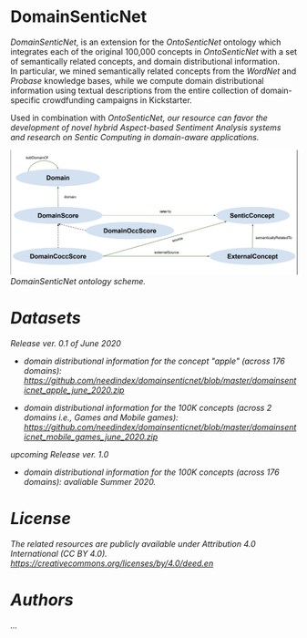 # DomainSenticNet

<i>DomainSenticNet</i>, is an extension for the <i>OntoSenticNet</i> ontology which integrates each of the original 100,000 concepts in <i>OntoSenticNet</i> with a set of semantically related concepts, and domain distributional information.  
In particular, we mined semantically related concepts from the <i>WordNet</i> and <i>Probase</i> knowledge bases, while we compute domain distributional information using textual descriptions from the entire collection of domain-specific crowdfunding campaigns in Kickstarter.

Used in combination with <i>OntoSenticNet<i>, our resource can favor the development of novel hybrid Aspect-based Sentiment Analysis systems and research on Sentic Computing in domain-aware applications.


<img src="DomainSenticNet_scheme.png"/>
<i>DomainSenticNet</i> ontology scheme.

# Datasets 

<i>Release ver. 0.1 of June 2020</i>

- domain distributional information for the concept "apple" (across 176 domains):
 https://github.com/needindex/domainsenticnet/blob/master/domainsenticnet_apple_june_2020.zip

- domain distributional information for the 100K concepts   (across 2 domains i.e., <i>Games</i> and <i>Mobile games</i>):
https://github.com/needindex/domainsenticnet/blob/master/domainsenticnet_mobile_games_june_2020.zip

<i>upcoming Release ver. 1.0 </i>

- domain distributional information for the 100K concepts   (across 176 domains):
  avaliable Summer 2020.


# License
The related resources are publicly available under <i>Attribution 4.0 International (CC BY 4.0)</i>. https://creativecommons.org/licenses/by/4.0/deed.en

# Authors
...
